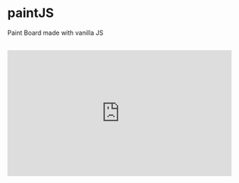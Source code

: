 # paintJS
Paint Board made with vanilla JS
<br><br>


<style> iframe {position: absolute; width:100%; height:100%} </style>
<div style="position: relative; height: 0px; padding-bottom: 56.25%; text-align: left;">
<iframe width="1280" height="720" src="https://youngkim90.github.io/paintJS/index.html" frameborder="0" allow="accelerometer; autoplay; encrypted-media; gyroscope; picture-in-picture" allowfullscreen></iframe>
</div>
